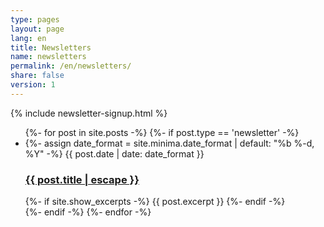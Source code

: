 ```yaml
---
type: pages
layout: page
lang: en
title: Newsletters
name: newsletters
permalink: /en/newsletters/
share: false
version: 1
---
```


{% include newsletter-signup.html %}

<ul class="post-list">
  {%- for post in site.posts -%}
  {%- if post.type == 'newsletter' -%}
  <li>
    {%- assign date_format = site.minima.date_format | default: "%b %-d, %Y" -%}
    <span class="post-meta">{{ post.date | date: date_format }}</span>
    <h3>
      <a class="post-link" href="{{ post.url | relative_url }}">
        {{ post.title | escape }}
      </a>
    </h3>
    {%- if site.show_excerpts -%}
      {{ post.excerpt }}
    {%- endif -%}
  </li>
  {%- endif -%}
  {%- endfor -%}
</ul>
